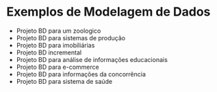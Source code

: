 # Exemplos de Modelagem de Dados
* Projeto BD para um zoologico
* Projeto BD para sistemas de produção
* Projeto BD para imobiliárias
* Projeto BD incremental
* Projeto BD para análise de informações educacionais
* Projeto BD para e-commerce
* Projeto BD para informações da concorrência
* Projeto BD para sistema de saúde
